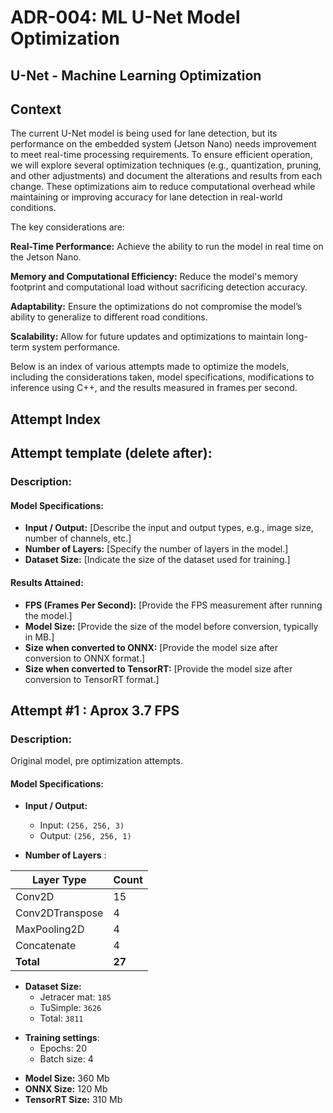 # ADR-004: ML U-Net Model Optimization

## U-Net - Machine Learning Optimization

## Context

The current U-Net model is being used for lane detection, but its performance on the embedded system (Jetson Nano) needs improvement to meet real-time processing requirements. To ensure efficient operation, we will explore several optimization techniques (e.g., quantization, pruning, and other adjustments) and document the alterations and results from each change. These optimizations aim to reduce computational overhead while maintaining or improving accuracy for lane detection in real-world conditions.

The key considerations are:

__Real-Time Performance:__ Achieve the ability to run the model in real time on the Jetson Nano.

__Memory and Computational Efficiency:__ Reduce the model's memory footprint and computational load without sacrificing detection accuracy.

__Adaptability:__ Ensure the optimizations do not compromise the model’s ability to generalize to different road conditions.

__Scalability:__ Allow for future updates and optimizations to maintain long-term system performance.

Below is an index of various attempts made to optimize the models, including the considerations taken, model specifications, modifications to inference using C++, and the results measured in frames per second.

## Attempt Index

## Attempt template (delete after):

### Description:

#### Model Specifications:

- **Input / Output:**
  [Describe the input and output types, e.g., image size, number of channels, etc.]
- **Number of Layers:**
  [Specify the number of layers in the model.]
- **Dataset Size:**
  [Indicate the size of the dataset used for training.]

#### Results Attained:

- **FPS (Frames Per Second):**
  [Provide the FPS measurement after running the model.]
- **Model Size:**
  [Provide the size of the model before conversion, typically in MB.]
- **Size when converted to ONNX:**
  [Provide the model size after conversion to ONNX format.]
- **Size when converted to TensorRT:**
  [Provide the model size after conversion to TensorRT format.]

## Attempt #1 : Aprox 3.7 FPS

### Description:

Original model, pre optimization attempts.

#### Model Specifications:

- **Input / Output:**

  * Input: `(256, 256, 3)`
  * Output: `(256, 256, 1)`

* **Number of Layers** :

| Layer Type      | Count        |
| --------------- | ------------ |
| Conv2D          | 15           |
| Conv2DTranspose | 4            |
| MaxPooling2D    | 4            |
| Concatenate     | 4            |
| **Total** | **27** |

- **Dataset Size:**
  * Jetracer mat: `185`
  * TuSimple: `3626`
  * Total: `3811`

* **Training settings**:
  * Epochs: 20
  * Batch size: 4

- **Model Size:** 360 Mb
- **ONNX Size:** 120 Mb
- **TensorRT Size:** 310 Mb
